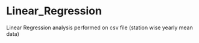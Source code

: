 # Linear_Regression
 Linear Regression analysis performed on csv file (station wise yearly mean data)
